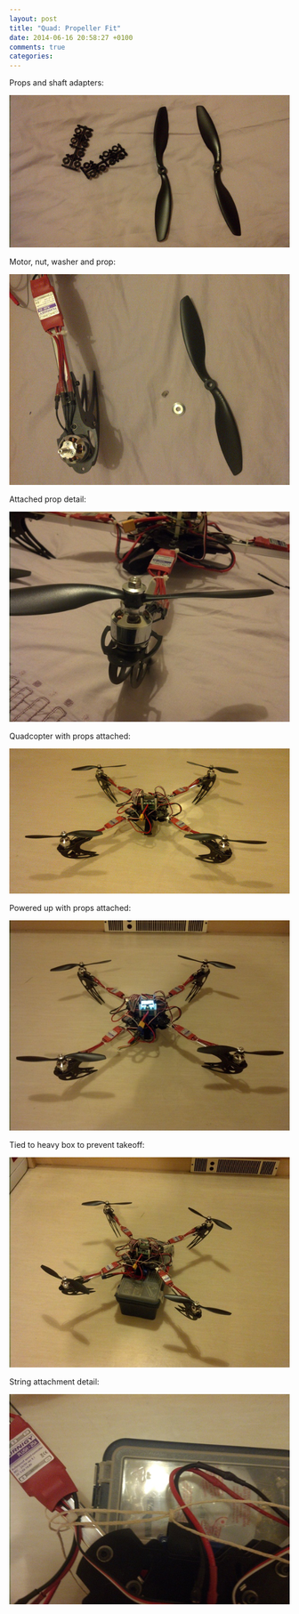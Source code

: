 ```yaml
---
layout: post
title: "Quad: Propeller Fit"
date: 2014-06-16 20:58:27 +0100
comments: true
categories: 
---
```


Props and shaft adapters:

![](/hardware/quadcopter/48.jpg)

Motor, nut, washer and prop:

![](/hardware/quadcopter/49.jpg)

Attached prop detail:

![](/hardware/quadcopter/50.jpg)

Quadcopter with props attached:

![](/hardware/quadcopter/51.jpg)

Powered up with props attached:

![](/hardware/quadcopter/52.jpg)

Tied to heavy box to prevent takeoff:

![](/hardware/quadcopter/53.jpg)

String attachment detail:

![](/hardware/quadcopter/54.jpg)
